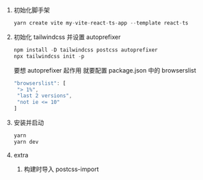1. 初始化脚手架
   ```ts
   yarn create vite my-vite-react-ts-app --template react-ts
   ```
2. 初始化 tailwindcss 并设置 autoprefixer

   ```ts
   npm install -D tailwindcss postcss autoprefixer
   npx tailwindcss init -p
   ```

   要想 autoprefixer 起作用 就要配置 package.json 中的 browserslist

   ```ts
   "browserslist": [
    "> 1%",
    "last 2 versions",
    "not ie <= 10"
   ]
   ```

3. 安装并启动

   ```ts
   yarn
   yarn dev
   ```

4. extra
   1. 构建时导入 postcss-import
